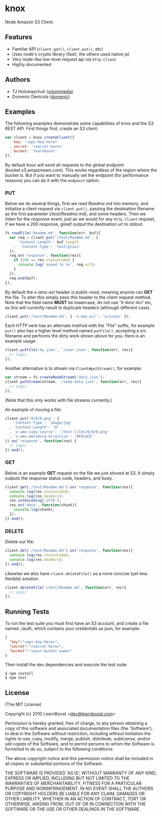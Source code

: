 
# knox

 Node Amazon S3 Client.

## Features

  - Familiar API (`client.get()`, `client.put()`, etc)
  - Uses node's crypto library (fast!, the others used native js)
  - Very node-like low-level request api via `http.Client`
  - Highly documented

## Authors

  - TJ Holowaychuk ([visionmedia](https://github.com/visionmedia))
  - Domenic Denicola ([domenic](https://github.com/domenic))

## Examples

The following examples demonstrate some capabilities of knox and the S3 REST
API. First things first, create an S3 client:

```js
var client = knox.createClient({
    key: '<api-key-here>'
  , secret: '<secret-here>'
  , bucket: 'learnboost'
});
```

By default knox will send all requests to the global endpoint
(bucket.s3.amazonaws.com). This works regardless of the region where the bucket
is. But if you want to manually set the endpoint (for performance reasons) you
can do it with the `endpoint` option.

### PUT

Below we do several things, first we read _Readme.md_ into memory,
and initialize a client request via `client.put()`, passing the destination
filename as the first parameter (_/test/Readme.md_), and some headers. Then
we listen for the _response_ event, just as we would for any `http.Client`
request, if we have a 200 response, great! output the destination url to
stdout.

```js
fs.readFile('Readme.md', function(err, buf){
  var req = client.put('/test/Readme.md', {
      'Content-Length': buf.length
    ,  'Content-Type': 'text/plain'
  });
  req.on('response', function(res){
    if (200 == res.statusCode) {
      console.log('saved to %s', req.url);
    }
  });
  req.end(buf);
});
```

By default the _x-amz-acl_ header is _public-read_, meaning anyone can __GET__
the file. To alter this simply pass this header to the client request method.
Note that the field name __MUST__ be lowercase, do not use 'X-Amz-Acl' etc, as
this will currently result in duplicate headers (although different case).

```js
client.put('/test/Readme.md', { 'x-amz-acl': 'private' });
```

Each HTTP verb has an alternate method with the "File" suffix, for example
`put()` also has a higher level method named `putFile()`, accepting a src
filename and performs the dirty work shown above for you. Here is an example
usage:

```js
client.putFile('my.json', '/user.json', function(err, res){
  // Logic
});
```

Another alternative is to stream via `Client#putStream()`, for example:

```js
var stream = fs.createReadStream('data.json');
client.putStream(stream, '/some-data.json', function(err, res){
  // Logic
});
```

(Note that this only works with file streams currently.)

An example of moving a file:

```js
client.put('0/0/0.png', {
    'Content-Type': 'image/jpg'
  , 'Content-Length': '0'
  , 'x-amz-copy-source': '/test-tiles/0/0/0.png'
  , 'x-amz-metadata-directive': 'REPLACE'
}).on('response', function(res) {
  // Logic
}).end();
```

### GET

Below is an example __GET__ request on the file we just shoved at S3. It simply
outputs the response status code, headers, and body.

```js
client.get('/test/Readme.md').on('response', function(res){
  console.log(res.statusCode);
  console.log(res.headers);
  res.setEncoding('utf8');
  res.on('data', function(chunk){
    console.log(chunk);
  });
}).end();
```

### DELETE

Delete our file:

```js
client.del('/test/Readme.md').on('response', function(res){
  console.log(res.statusCode);
  console.log(res.headers);
}).end();
```

Likewise we also have `client.deleteFile()` as a more concise (yet less
flexible) solution:

```js
client.deleteFile('/test/Readme.md', function(err, res){
  // Logic
});
```

## Running Tests

To run the test suite you must first have an S3 account, and create
a file named _./auth_, which contains your credentials as json, for example:

```json
{
  "key":"<api-key-here>",
  "secret":"<secret-here>",
  "bucket":"<your-bucket-name>"
}
```

Then install the dev dependencies and execute the test suite:

    $ npm install
    $ npm test

## License 

(The MIT License)

Copyright (c) 2010 LearnBoost &lt;dev@learnboost.com&gt;

Permission is hereby granted, free of charge, to any person obtaining
a copy of this software and associated documentation files (the
'Software'), to deal in the Software without restriction, including
without limitation the rights to use, copy, modify, merge, publish,
distribute, sublicense, and/or sell copies of the Software, and to
permit persons to whom the Software is furnished to do so, subject to
the following conditions:

The above copyright notice and this permission notice shall be
included in all copies or substantial portions of the Software.

THE SOFTWARE IS PROVIDED 'AS IS', WITHOUT WARRANTY OF ANY KIND,
EXPRESS OR IMPLIED, INCLUDING BUT NOT LIMITED TO THE WARRANTIES OF
MERCHANTABILITY, FITNESS FOR A PARTICULAR PURPOSE AND NONINFRINGEMENT.
IN NO EVENT SHALL THE AUTHORS OR COPYRIGHT HOLDERS BE LIABLE FOR ANY
CLAIM, DAMAGES OR OTHER LIABILITY, WHETHER IN AN ACTION OF CONTRACT,
TORT OR OTHERWISE, ARISING FROM, OUT OF OR IN CONNECTION WITH THE
SOFTWARE OR THE USE OR OTHER DEALINGS IN THE SOFTWARE.
